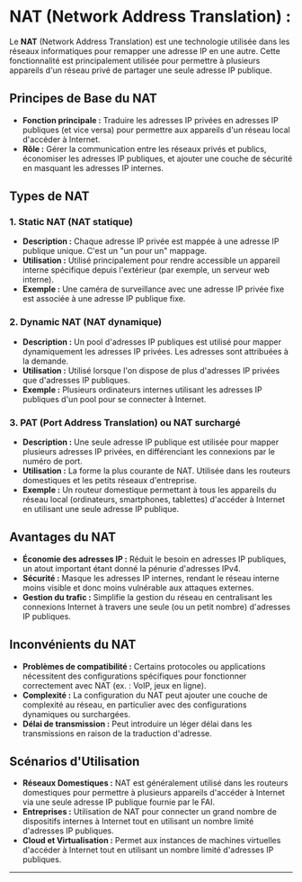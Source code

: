 # NAT (Network Address Translation) :

Le **NAT** (Network Address Translation) est une technologie utilisée dans les réseaux informatiques pour remapper une adresse IP en une autre. Cette fonctionnalité est principalement utilisée pour permettre à plusieurs appareils d'un réseau privé de partager une seule adresse IP publique.

## Principes de Base du NAT

- **Fonction principale :** Traduire les adresses IP privées en adresses IP publiques (et vice versa) pour permettre aux appareils d'un réseau local d'accéder à Internet.
- **Rôle :** Gérer la communication entre les réseaux privés et publics, économiser les adresses IP publiques, et ajouter une couche de sécurité en masquant les adresses IP internes.

## Types de NAT

### 1. **Static NAT (NAT statique)**

- **Description :** Chaque adresse IP privée est mappée à une adresse IP publique unique. C'est un "un pour un" mappage.
- **Utilisation :** Utilisé principalement pour rendre accessible un appareil interne spécifique depuis l'extérieur (par exemple, un serveur web interne).
- **Exemple :** Une caméra de surveillance avec une adresse IP privée fixe est associée à une adresse IP publique fixe.

### 2. **Dynamic NAT (NAT dynamique)**

- **Description :** Un pool d'adresses IP publiques est utilisé pour mapper dynamiquement les adresses IP privées. Les adresses sont attribuées à la demande.
- **Utilisation :** Utilisé lorsque l'on dispose de plus d'adresses IP privées que d'adresses IP publiques.
- **Exemple :** Plusieurs ordinateurs internes utilisant les adresses IP publiques d'un pool pour se connecter à Internet.

### 3. **PAT (Port Address Translation) ou NAT surchargé**

- **Description :** Une seule adresse IP publique est utilisée pour mapper plusieurs adresses IP privées, en différenciant les connexions par le numéro de port.
- **Utilisation :** La forme la plus courante de NAT. Utilisée dans les routeurs domestiques et les petits réseaux d'entreprise.
- **Exemple :** Un routeur domestique permettant à tous les appareils du réseau local (ordinateurs, smartphones, tablettes) d'accéder à Internet en utilisant une seule adresse IP publique.

## Avantages du NAT

- **Économie des adresses IP :** Réduit le besoin en adresses IP publiques, un atout important étant donné la pénurie d'adresses IPv4.
- **Sécurité :** Masque les adresses IP internes, rendant le réseau interne moins visible et donc moins vulnérable aux attaques externes.
- **Gestion du trafic :** Simplifie la gestion du réseau en centralisant les connexions Internet à travers une seule (ou un petit nombre) d'adresses IP publiques.

## Inconvénients du NAT

- **Problèmes de compatibilité :** Certains protocoles ou applications nécessitent des configurations spécifiques pour fonctionner correctement avec NAT (ex. : VoIP, jeux en ligne).
- **Complexité :** La configuration du NAT peut ajouter une couche de complexité au réseau, en particulier avec des configurations dynamiques ou surchargées.
- **Délai de transmission :** Peut introduire un léger délai dans les transmissions en raison de la traduction d'adresse.

## Scénarios d'Utilisation

- **Réseaux Domestiques :** NAT est généralement utilisé dans les routeurs domestiques pour permettre à plusieurs appareils d'accéder à Internet via une seule adresse IP publique fournie par le FAI.
- **Entreprises :** Utilisation de NAT pour connecter un grand nombre de dispositifs internes à Internet tout en utilisant un nombre limité d'adresses IP publiques.
- **Cloud et Virtualisation :** Permet aux instances de machines virtuelles d'accéder à Internet tout en utilisant un nombre limité d'adresses IP publiques.

---
